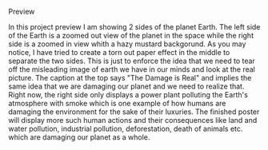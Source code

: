 Preview

In this project preview I am showing 2 sides of the planet Earth. The left side of the Earth is a zoomed out view of the planet in the space while the 
right side is a zoomed in view whith a hazy mustard backgorund. As you may notice, I have tried to create a torn out paper effect in the middle to separate the two sides. This is just to enforce the idea that we need to tear off the misleading image of earth we have in our minds and look at the real picture. The caption at the top says "The Damage is Real" and implies the same idea that we are damaging our planet and we need to realize that.
Right now, the right side only displays a power plant polluting the Earth's atmosphere with smoke which is one example of how humans are damaging the environment for the sake of their luxuries. The finished poster will display more such human actions and their consequences like land and water pollution, industrial pollution, deforestation, death of animals etc. which are damaging our planet as a whole. 